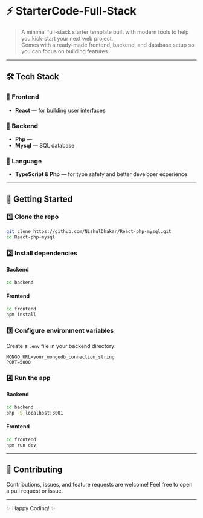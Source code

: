 # ⚡ StarterCode-Full-Stack

> A minimal full-stack starter template built with modern tools to help you kick-start your next web project.  
> Comes with a ready-made frontend, backend, and database setup so you can focus on building features.

---

## 🛠️ Tech Stack

### 🎨 Frontend
- **React** — for building user interfaces

### 🧠 Backend
- **Php** — 
- **Mysql** — SQL database

### 📝 Language
- **TypeScript & Php** — for type safety and better developer experience

---

## 🚀 Getting Started

### 1️⃣ Clone the repo
```bash
git clone https://github.com/NishulDhakar/React-php-mysql.git
cd React-php-mysql
````

### 2️⃣ Install dependencies

#### Backend

```bash
cd backend
```

#### Frontend

```bash
cd frontend
npm install
```

### 3️⃣ Configure environment variables

Create a `.env` file in your backend directory:

```
MONGO_URL=your_mongodb_connection_string
PORT=5000
```

### 4️⃣ Run the app

#### Backend

```bash
cd backend
php -S localhost:3001
```

#### Frontend

```bash
cd frontend
npm run dev
```

---

## 🤝 Contributing

Contributions, issues, and feature requests are welcome!
Feel free to open a pull request or issue.

---

✨ Happy Coding! ✨


